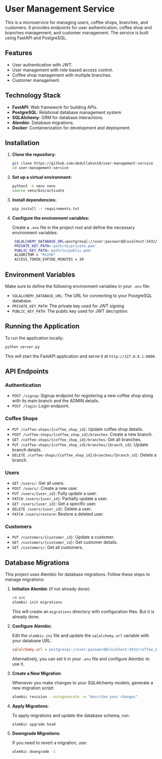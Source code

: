 # User Management Service

This is a microservice for managing users, coffee shops, branches, and customers. It provides endpoints for user authentication, coffee shop and branches management, and customer management. The service is built using FastAPI and PostgreSQL.

## Features

- User authentication with JWT.
- User management with role-based access control.
- Coffee shop management with multiple branches.
- Customer management.

## Technology Stack

- **FastAPI**: Web framework for building APIs.
- **PostgreSQL**: Relational database management system.
- **SQLAlchemy**: ORM for database interactions.
- **Alembic**: Database migrations.
- **Docker**: Containerization for development and deployment.

## Installation

1. **Clone the repository:**

   ```bash
   git clone https://github.com/abdullahsn10/user-management-service
   cd user-management-service
   ```

2. **Set up a virtual environment:**

   ```bash
   python3 -m venv venv
   source venv/bin/activate
   ```

3. **Install dependencies:**

   ```bash
   pip install -r requirements.txt
   ```

4. **Configure the environment variables:**

   Create a `.env` file in the project root and define the necessary environment variables:

   ```bash
    SQLALCHEMY_DATABASE_URL=postgresql://user:password@localhost:5432/coffee_shop_db
    PRIVATE_KEY_PATH='path/to/private.pem'
    PUBLIC_KEY_PATH='path/to/public.pem'
    ALGORITHM = "RS256"
    ACCESS_TOKEN_EXPIRE_MINUTES = 30
   ```

## Environment Variables

Make sure to define the following environment variables in your `.env` file:

- `SQLALCHEMY_DATABASE_URL`: The URL for connecting to your PostgreSQL database.
- `PRIVATE_KEY_PATH`: The private key used for JWT signing
- `PUBLIC_KEY_PATH`: The public key used for JWT decryption.
## Running the Application

To run the application locally:

```bash
python server.py
```

This will start the FastAPI application and serve it at `http://127.0.0.1:8000`.

## API Endpoints

### Authentication

- `POST /signup`: Signup endpoint for registering a new coffee shop along with its main branch and the ADMIN details.
- `POST /login`: Login endpoint.

### Coffee Shops

- `PUT /coffee-shops/{coffee_shop_id}`: Update coffee shop details.
- `POST /coffee-shops/{coffee_shop_id}/branches`: Create a new branch.
- `GET /coffee-shops/{coffee_shop_id}/branches`: Get all branches.
- `PUT /coffee-shops/{coffee_shop_id}/branches/{branch_id}`: Update branch details.
- `DELETE /coffee-shops/{coffee_shop_id}/branches/{branch_id}`: Delete a branch.

### Users

- `GET /users/`: Get all users.
- `POST /users/`: Create a new user.
- `PUT /users/{user_id}`: Fully update a user.
- `PATCH /users/{user_id}`: Partially update a user.
- `GET /users/{user_id}`: Get a specific user.
- `DELETE /users/{user_id}`: Delete a user.
- `PATCH /users/restore`: Restore a deleted user.

### Customers

- `PUT /customers/{customer_id}`: Update a customer.
- `GET /customers/{customer_id}`: Get customer details.
- `GET /customers/`: Get all customers.

## Database Migrations

This project uses Alembic for database migrations. Follow these steps to manage migrations:

1. **Initialize Alembic** (if not already done):
   ```bash
   cd src
   alembic init migrations
   ```

   This will create an `migrations` directory with configuration files. But it is already done.

2. **Configure Alembic**:

   Edit the `alembic.ini` file and update the `sqlalchemy.url` variable with your database URL:

   ```ini
   sqlalchemy.url = postgresql://user:password@localhost:5432/coffee_shop_db
   ```

   Alternatively, you can set it in your `.env` file and configure Alembic to use it.

3. **Create a New Migration**:

   Whenever you make changes to your SQLAlchemy models, generate a new migration script:

   ```bash
   alembic revision --autogenerate -m "describe your changes"
   ```

4. **Apply Migrations**:

   To apply migrations and update the database schema, run:

   ```bash
   alembic upgrade head
   ```

5. **Downgrade Migrations**:

   If you need to revert a migration, use:

   ```bash
   alembic downgrade -1
   ```

